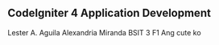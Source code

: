 ## CodeIgniter 4 Application Development

Lester A. Aguila
Alexandria Miranda 
BSIT 3 F1
Ang cute ko



